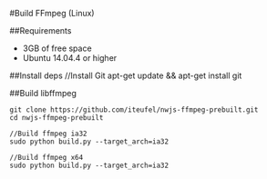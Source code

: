 #Build FFmpeg (Linux)

##Requirements

- 3GB of free space
- Ubuntu 14.04.4 or higher

##Install deps
	//Install Git
	apt-get update && apt-get install git

##Build libffmpeg

	git clone https://github.com/iteufel/nwjs-ffmpeg-prebuilt.git
	cd nwjs-ffmpeg-prebuilt
	
	//Build ffmpeg ia32
	sudo python build.py --target_arch=ia32
	
	//Build ffmpeg x64
	sudo python build.py --target_arch=ia32